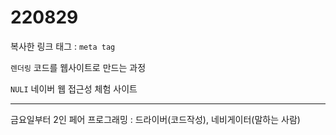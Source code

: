 # 220829

복사한 링크 태그 : `meta tag`

`렌더링` 코드를 웹사이트로 만드는 과정

`NULI` 네이버 웹 접근성 체험 사이트

---

금요일부터 2인 페어 프로그래밍 : 드라이버(코드작성), 네비게이터(말하는 사람)